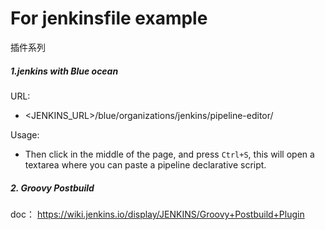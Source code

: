 # For jenkinsfile example



插件系列


##### 1.jenkins with Blue ocean

URL:
 - <JENKINS_URL>/blue/organizations/jenkins/pipeline-editor/

Usage:
 - Then click in the middle of the page, and press `Ctrl+S`, this will open a textarea where you can paste a pipeline declarative script. 


##### 2. Groovy Postbuild

doc： https://wiki.jenkins.io/display/JENKINS/Groovy+Postbuild+Plugin
